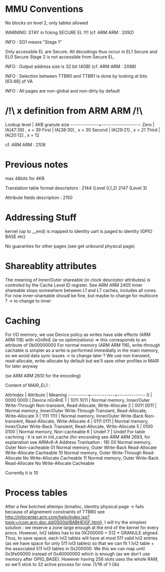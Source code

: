 # MMU Conventions #

No blocks on level 2, only tables allowed

WARNING: STAY in fcking SECURE EL !!!! (cf. ARM ARM : 2092)

INFO : SG1 means "Stage 1"

Only accessible EL are Secure. All decodings thus occur in EL1 Secure and EL0 Secure
Stage 2 is not accessible from Secure EL.

INFO : Output address size is 32 bit (4GB) (cf. ARM ARM : 2098)

INFO : Selection between TTBR0 and TTBR1 is done by looking at bits [63:48] of VA

INFO : All pages are non-global and non-dirty by default

# /!\ x definition from ARM ARM /!\ #

Lookup level  |  4KB granule size
--------------+--------------------
Zero          |  IA[47:39] , x = 39
First         |  IA[38:30] , x = 30
Second        |  IA[29:21] , x = 21
Third         |  IA[20:12] , x = 12

cf. ARM ARM : 2108

# Previous notes #

max 48bits for 4KB

Translation table format descriptors : 2144 (Level 0,1,2)
                                       2147 (Level 3)

Attribute fields description : 2150

# Addressing Stuff #

kernel (up to __end) is mapped to identity
uart is paged to identity (GPIO BASE etc)

No guaranties for other pages (see get unbound physical page)

# Shareablity attributes #
The meaning of Inner/Outer shareable (in clock descirptor attributes) is controled by the Cache Level ID register. See ARM ARM 2405
Inner shareable stops somewhere between L1 and L7 caches, includes all cores.
For now inner-shareable shoudl be fine, but maybe to change for multicore ? -> to change to inner

# Caching #
For I/O memory, we use Device policy as writes have side effects (ARM ARM 118) with nGnRnE (ie no optimizations) => this corresponds to an attribute of 0b00000000
For normal memory (ARM ARM 116), write-through cachable is simpler as a write is performed immediatly in the main memory, so we avoid data sync issues -> to change later ?
We use non transient, read-allocate, write-allocate by default but we'll save other profiles in MAIR for later anyway

(se ARM ARM 2610 for the encoding)

Content of MAIR_EL1 :

AttrIndex |  Attribute | Meaning
----------+------------+--------------
     0    | 0000 0000  | Device nGnRnE
     1    | 1011 1011  | Normal memory, Inner/Outer Write-Through Non-transient, Read-Allocate, Write-Allocate
     2    | 0011 0011  | Normal memory, Inner/Outer Write-Through     Transient, Read-Allocate, Write-Allocate
     3    | 1111 1111  | Normal memory, Inner/Outer Write-Back    Non-transient, Read-Allocate, Write-Allocate
     4    | 0111 0111  | Normal memory, Inner/Outer Write-Back        Transient, Read-Allocate, Write-Allocate
     5    | 0100 0100  | Normal memory, Non-cacheable
     6    | Undef
     7    | Undef
For table cachning : it is set in init_cache
(for enconding see ARM ARM 2693, for explanation see ARMv8-A Address Tranlsation : 18)
00 Normal memory, Outer Non-cacheable
01 Normal memory, Outer Write-Back Read-Allocate Write-Allocate Cacheable
10 Normal memory, Outer Write-Through Read-Allocate No Write-Allocate Cacheable
11 Normal memory, Outer Write-Back Read-Allocate No Write-Allocate Cacheable

Currently it is 10

# Process tables #
After a few botched attemps (kmalloc, identity physical page -> fails because of alignement constraints of TTBR0 see http://infocenter.arm.com/help/index.jsp?topic=/com.arm.doc.ddi0500d/BABHEIGF.html), I will try the simplest solution : we reserve a zone large enough at the end of the kernel for every procs. However, lvl2 tables has to be 0X200000 = 512 * GRANULE aligned. Thus, to save space, each lvl2 tables will have at most 511 valid lvl2 entries (as we have space for only 511 lvl3 tables) so that we can fit 1 lvl2 table + the associated 511 lvl3 tables in 0x200000. We this we can map until 0x3fe00000 instead of 0x40000000 which is enough (as we don't use memory after GPIO_BASE).
However having 256 slots uses the whole RAM, so we'll stick to 32 active process for now. (1/16 of 1 Gb)
